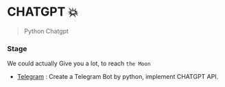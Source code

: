 # CHATGPT 💥

>Python Chatgpt


### Stage
We could actually Give you a lot, to reach `the Moon`

- [Telegram](./Telegram) : Create a Telegram Bot by python, implement CHATGPT API.
